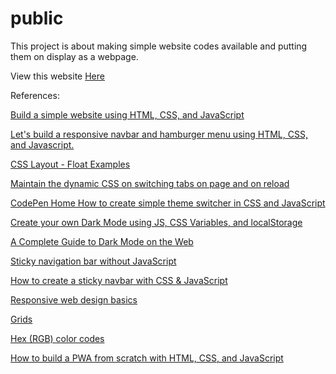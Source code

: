 # public
This project is about making simple website codes available and putting them on display as a webpage.

View this website <a href="https://dev.rebekahflora.com">Here</a>

References:

<a href="https://docs.microsoft.com/en-us/learn/modules/build-simple-website/">Build a simple website using HTML, CSS, and JavaScript</a>

<a href="https://dev.to/devggaurav/let-s-build-a-responsive-navbar-and-hamburger-menu-using-html-css-and-javascript-4gci">Let's build a responsive navbar and hamburger menu using HTML, CSS, and Javascript.</a>

<a href="https://www.w3schools.com/css/css_float_examples.asp">CSS Layout - Float Examples</a>

<a href="https://stackoverflow.com/questions/62995543/maintain-the-dynamic-css-on-switching-tabs-on-page-and-on-reload">Maintain the dynamic CSS on switching tabs on page and on reload</a>

<a href="https://codepen.io/gulshansainis/pen/QWybzad">CodePen Home
How to create simple theme switcher in CSS and JavaScript</a>

<a href="https://www.thatsanegg.com/blog/create-your-own-dark-mode-using-js-css-variables-and-localstorage/">Create your own Dark Mode using JS, CSS Variables, and localStorage</a>

<a href="https://css-tricks.com/a-complete-guide-to-dark-mode-on-the-web/">A Complete Guide to Dark Mode on the Web</a>

<a href="https://dev.to/asaaki/sticky-navigation-bar-without-javascript-4d1p">Sticky navigation bar without JavaScript</a>

<a href="https://dev.to/michaelburrows/how-to-create-a-sticky-navbar-with-css-javascript-2bjj">How to create a sticky navbar with CSS & JavaScript</a>

<a href="https://web.dev/responsive-web-design-basics/">Responsive web design basics</a>

<a href="https://developer.mozilla.org/en-US/docs/Learn/CSS/CSS_layout/Grids">Grids</a>

<a href="https://hexcolor16.com/">Hex (RGB) color codes</a>

<a href="https://www.freecodecamp.org/news/build-a-pwa-from-scratch-with-html-css-and-javascript/amp/">How to build a PWA from scratch with HTML, CSS, and JavaScript</a>
